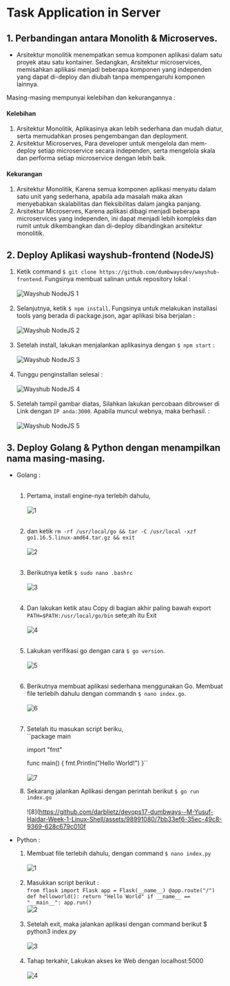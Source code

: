 # Task Application in Server

## 1. Perbandingan antara Monolith & Microserves.

- Arsitektur monolitik menempatkan semua komponen aplikasi dalam satu proyek atau satu kontainer. Sedangkan, Arsitektur microservices, memisahkan aplikasi menjadi beberapa komponen yang independen yang dapat di-deploy dan diubah tanpa mempengaruhi komponen lainnya. 

Masing-masing mempunyai kelebihan dan kekurangannya :
#### Kelebihan
1. Arsitektur Monolitik, Aplikasinya akan lebih sederhana dan mudah diatur, serta memudahkan proses pengembangan dan deployment.
2. Arsitektur Microserves, Para developer untuk mengelola dan mem-deploy setiap microservice secara independen, serta mengelola skala dan performa setiap microservice dengan lebih baik.

#### Kekurangan
1. Arsitektur Monolitik, Karena semua komponen aplikasi menyatu dalam satu unit yang sederhana, apabila ada masalah maka akan menyebabkan skalabilitas dan fleksibilitas dalam jangka panjang.
2. Arsitektur Microserves, Karena aplikasi dibagi menjadi beberapa microservices yang independen, ini dapat menjadi lebih kompleks dan rumit untuk dikembangkan dan di-deploy dibandingkan arsitektur monolitik.

## 2. Deploy Aplikasi wayshub-frontend (NodeJS)

1. Ketik command ``$ git clone https://github.com/dumbwaysdev/wayshub-frontend``. Fungsinya membuat salinan untuk repository lokal :<br/><br/>![Wayshub NodeJS 1](https://github.com/darblietz/devops17-dumbways--M-Yusuf-Haidar-Week-1-Application-in-Server/assets/98991080/54460008-b39c-4404-aa8f-56acd6419b63)<br/><br/>
2. Selanjutnya, ketik ``$ npm install``. Fungsinya untuk melakukan installasi tools yang berada di package.json, agar aplikasi bisa berjalan :<br/><br/>![Wayshub NodeJS 2](https://github.com/darblietz/devops17-dumbways--M-Yusuf-Haidar-Week-1-Application-in-Server/assets/98991080/26f5f3f9-a0be-493b-b7a5-ee8174a1bbd2)<br/><br/>
3. Setelah install, lakukan menjalankan aplikasinya dengan ``$ npm start`` :<br/><br/>![Wayshub NodeJS 3](https://github.com/darblietz/devops17-dumbways--M-Yusuf-Haidar-Week-1-Application-in-Server/assets/98991080/1bcdf447-1571-4810-be23-f02d9594ce63)<br/><br/>
4. Tunggu penginstallan selesai :<br/><br/>![Wayshub NodeJS 4](https://github.com/darblietz/devops17-dumbways--M-Yusuf-Haidar-Week-1-Application-in-Server/assets/98991080/58f7f35e-0c28-4779-b210-79154cffcd9b)<br/><br/>
5. Setelah tampil gambar diatas, Silahkan lakukan percobaan dibrowser di Link dengan ``IP anda:3000``. Apabila muncul webnya, maka berhasil.  :<br/><br/>![Wayshub NodeJS 5](https://github.com/darblietz/devops17-dumbways--M-Yusuf-Haidar-Week-1-Application-in-Server/assets/98991080/da5d2ab8-6549-4789-96a4-f2e3a68590c5)


## 3. Deploy Golang & Python dengan menampilkan nama masing-masing.

- Golang :<br/><br/>

  1. Pertama, install engine-nya terlebih dahulu, <br/><br/>![1](https://github.com/darblietz/devops17-dumbways--M-Yusuf-Haidar-Week-1-Linux-Shell/assets/98991080/0f4c21b6-8537-4f44-9d77-34015c47db24)<br/><br/>
  2. dan ketik ``rm -rf /usr/local/go && tar -C /usr/local -xzf go1.16.5.linux-amd64.tar.gz && exit``<br/><br/>![2](https://github.com/darblietz/devops17-dumbways--M-Yusuf-Haidar-Week-1-Linux-Shell/assets/98991080/f005e169-774b-4eda-9ff5-4b0347b04d74)<br/><br/>
  3. Berikutnya ketik ``$ sudo nano .bashrc``<br/><br/>![3](https://github.com/darblietz/devops17-dumbways--M-Yusuf-Haidar-Week-1-Linux-Shell/assets/98991080/73805b83-05b1-488b-930b-f2faa5eb9a37)<br/><br/>
  4. Dan lakukan ketik atau Copy di bagian akhir paling bawah export ``PATH=$PATH:/usr/local/go/bin`` sete;ah itu Exit<br/><br/>![4](https://github.com/darblietz/devops17-dumbways--M-Yusuf-Haidar-Week-1-Linux-Shell/assets/98991080/7ed7b67d-2099-4b80-8a16-8bb4e610a715)<br/><br/>
  5. Lakukan verifikasi go dengan cara ``$ go version``.<br/><br/>![5](https://github.com/darblietz/devops17-dumbways--M-Yusuf-Haidar-Week-1-Linux-Shell/assets/98991080/0ee3abc3-c1ba-4322-be58-146fe14b2fd3)<br/><br/>
  6. Berikutnya membuat aplikasi sederhana menggunakan Go. Membuat file terlebih dahulu dengan commandn ``$ nano index.go``.<br/><br/>![6](https://github.com/darblietz/devops17-dumbways--M-Yusuf-Haidar-Week-1-Linux-Shell/assets/98991080/f69a632b-f223-4c71-a33f-56495423519c)<br/><br/>
  7.  Setelah itu masukan script beriku,<br/>
      ``package main

      import "fmt"

      func main() {
      fmt.Println("Hello World!")
      }``<br/><br/>![7](https://github.com/darblietz/devops17-dumbways--M-Yusuf-Haidar-Week-1-Linux-Shell/assets/98991080/58f40df7-1451-408e-a34e-e04434353876)
  8. Sekarang jalankan Aplikasi dengan perintah berikut ``$ go run index.go``<br/><br/>![8](https://github.com/darblietz/devops17-dumbways--M-Yusuf-Haidar-Week-1-Linux-Shell/assets/98991080/7bb33ef6-35ec-49c8-9369-628c679c010f


- Python :
  1. Membuat file terlebih dahulu, dengan command ``$ nano index.py``<br/><br/>![1](https://github.com/darblietz/devops17-dumbways--M-Yusuf-Haidar-Week-1-Linux-Shell/assets/98991080/f8cf098a-65ae-4350-8199-e505c10ed5f8)<br/><br/>
  2. Masukkan script berikut :<br/>
     ``from flask import Flask
     app = Flask(__name__)
     @app.route("/")
     def helloworld():
         return "Hello World"
     if __name__ == "__main__":
          app.run()``<br/>![2](https://github.com/darblietz/devops17-dumbways--M-Yusuf-Haidar-Week-1-Linux-Shell/assets/98991080/e4219161-5ff5-482d-8691-01379e195a1f)<br/><br/>
  3. Setelah exit, maka jalankan aplikasi dengan command berikut $ python3 index.py<br/><br/>![3](https://github.com/darblietz/devops17-dumbways--M-Yusuf-Haidar-Week-1-Linux-Shell/assets/98991080/da109dab-de85-4d44-b720-597e6f33a39c)<br/><br/>
  4. Tahap terkahir, Lakukan akses ke Web dengan localhost:5000<br/><br/>![4](https://github.com/darblietz/devops17-dumbways--M-Yusuf-Haidar-Week-1-Application-in-Server/assets/98991080/61a15ed9-2009-46ca-9ef1-609d95ef5eda)
















